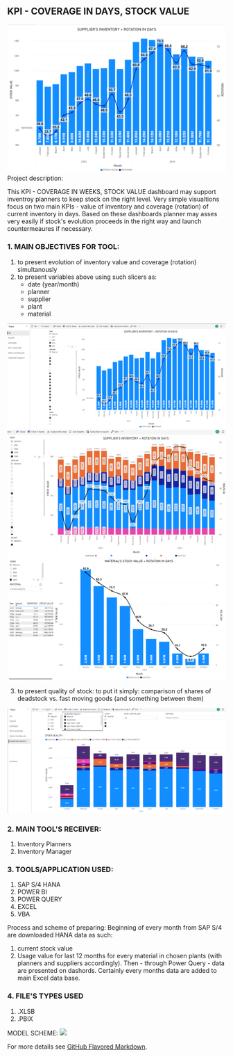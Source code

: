 ## KPI - COVERAGE IN DAYS, STOCK VALUE
<img src="/KPI_COVERAGE/KPI_COV_1.png?raw=true"/>
Project description:

This KPI - COVERAGE IN WEEKS, STOCK VALUE dashboard may support inventroy planners to keep stock on the right level. 
Very simple visualtions focus on two main KPIs - value of inventory and coverage (rotation) of current inventory in days. Based on these dashboards planner may asses very easily if stock's evolution proceeds in the right way and launch countermeaures if necessary. 



### 1. MAIN OBJECTIVES FOR TOOL:

1. to present evolution of inventory value and coverage (rotation) simultanously
2. to present variables above using such slicers as:
   - date (year/month)
   - planner
   - supplier
   - plant
   - material
<img src="/KPI_COVERAGE/KPI_COV_2.png?raw=true"/>
<img src="/KPI_COVERAGE/KPI_COV_3.png?raw=true"/>
<img src="/KPI_COVERAGE/KPI_COV_5.png?raw=true"/>

3. to present quality of stock: to put it simply: comparison of shares of deadstock vs. fast moving goods (and something between them)
<img src="/KPI_COVERAGE/KPI_COV_4.png?raw=true"/>

### 2. MAIN TOOL'S RECEIVER:

1. Inventory Planners
2. Inventory Manager
     
### 3.  TOOLS/APPLICATION USED:

1. SAP S/4 HANA
2. POWER BI
3. POWER QUERY
4. EXCEL
5. VBA

Process and scheme of preparing:
Beginning of every month from SAP S/4 are downloaded HANA data as such:
1. current stock value
2. Usage value for last 12 months
for every material in chosen plants (with planners and suppliers accordingly). Then - through Power Query - data are presented on dashords.
Certainly every months data are added to main Excel data base.

### 4.  FILE'S TYPES USED

1. .XLSB
2. .PBIX

MODEL SCHEME:
<img src="/KPI_COVERAGE/KPI_COV_SCHEME.png?raw=true"/>

For more details see [GitHub Flavored Markdown](https://guides.github.com/features/mastering-markdown/).

